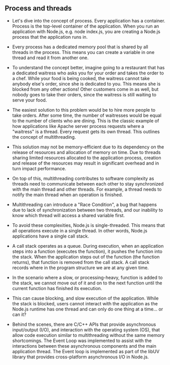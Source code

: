## Process and threads ##

- Let's dive into the concept of process. Every application has a container. Process is the top-level container of the
  application. When you run an application with Node.js, e.g. node index.js, you are creating a Node.js process that the
  application runs in.
- Every process has a dedicated memory pool that is shared by all threads in the process. This means you can create a
  variable in one thread and read it from another one.
- To understand the concept better, imagine going to a restaurant that has a dedicated waitress who asks you for your
  order and takes the order to a chef. While your food is being cooked, the waitress cannot take anybody else's order,
  since she is dedicated to you. This means she is blocked from any other actions! Other customers come in as well, but
  nobody goes to take their orders, since the waitress is still waiting to serve your food.

- The easiest solution to this problem would be to hire more people to take orders. After some time, the number of
  waitresses would be equal to the number of clients who are dining. This is the classic example of how applications
  like Apache server process requests where a "waitress" is a thread. Every request gets its own thread. This outlines
  the concept of multithreading.

- This solution may not be memory-efficient due to its dependency on the release of resources and allocation of memory
  on time. Due to threads sharing limited resources allocated to the application process, creation and release of the
  resources may result in significant overhead and in turn impact performance.

- On top of this, multithreading contributes to software complexity as threads need to communicate between each other to
  stay synchronized with the main thread and other threads. For example, a thread needs to notify the main thread when
  an operation is finished.

- Multithreading can introduce a "Race Condition", a bug that happens due to lack of synchronization between two
  threads, and our inability to know which thread will access a shared variable first.

- To avoid these complexities, Node.js is single-threaded. This means that all operations execute in a single thread. In
  other words, Node.js applications have a single call stack.

- A call stack operates as a queue. During execution, when an application steps into a function (executes the function),
  it pushes the function into the stack. When the application steps out of the function (the function returns), that
  function is removed from the call stack. A call stack records where in the program structure we are at any given time.

- In the scenario where a slow, or processing-heavy, function is added to the stack, we cannot move out of it and on to
  the next function until the current function has finished its execution.

- This can cause blocking, and slow execution of the application. While the stack is blocked, users cannot interact with
  the application as the Node.js runtime has one thread and can only do one thing at a time... or can it?

- Behind the scenes, there are C/C++ APIs that provide asynchronous input/output (I/O), and interaction with the
  operating system (OS), that allow code execution similar to multithreading without the same memory shortcomings. The
  Event Loop was implemented to assist with the interactions between these asynchronous components and the main
  application thread. The Event loop is implemented as part of the libUV library that provides cross-platform
  asynchronous I/O in Node.js.

